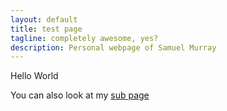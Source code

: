 ```yaml
---
layout: default
title: test page
tagline: completely awesome, yes?
description: Personal webpage of Samuel Murray
---
```


Hello World

You can also look at my [sub page](pages/sub_page.html)
